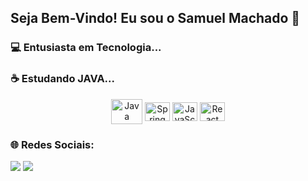 
## Seja Bem-Vindo! Eu sou o Samuel Machado 👋

<h3>💻 Entusiasta em Tecnologia...</h3>
<h3>☕ Estudando JAVA...</h3>


<div align="center" style="display: inline_block">
  <img align="center" alt="Java" height="40" width="50" src="https://cdn.jsdelivr.net/gh/devicons/devicon@latest/icons/java/java-original.svg" /> 
  <img align="center" alt="Spring" height="30" width="40" src="https://cdn.jsdelivr.net/gh/devicons/devicon@latest/icons/spring/spring-original.svg">
  <img align="center" alt="JavaScript" height="30" width="40" src="https://cdn.jsdelivr.net/gh/devicons/devicon@latest/icons/javascript/javascript-plain.svg">
  <img align="center" alt="React" height="30" width="40" src="https://cdn.jsdelivr.net/gh/devicons/devicon@latest/icons/react/react-original.svg">
</div>

<div>
 <h3> 🌐 Redes Sociais: <br></h3> 
 <a href="https://www.linkedin.com/in/samuel-machado-7a4b30271/" target="_blank"><img src="https://img.shields.io/badge/-LinkedIn-%230077B5?style=for-the-badge&logo=linkedin&logoColor=white" target="_blank"></a>
 <a href = "samuelmachadodev@gmail.com"><img src="https://img.shields.io/badge/Gmail-D14836?style=for-the-badge&logo=gmail&logoColor=white" target="_blank"></a>
</div>

          
</div>


